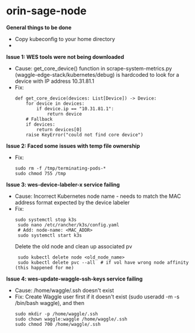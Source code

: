 # orin-sage-node
**General things to be done**      
   - Copy kubeconfig to your home directory
   - 

**Issue 1: WES tools were not being downloaded**   
- Cause: get_core_device() function in scrape-system-metrics.py (waggle-edge-stack/kubernetes/debug) is hardcoded to look for a device with IP address 10.31.81.1 
- Fix: 
  ```
  def get_core_device(devices: List[Device]) -> Device:
      for device in devices:
          if device.ip == "10.31.81.1":
              return device
      # Fallback
      if devices:
          return devices[0]
      raise KeyError("could not find core device")
  ```
**Issue 2: Faced some issues with temp file ownership**

- Fix:
  ```
  sudo rm -f /tmp/terminating-pods-* 
  sudo chmod 755 /tmp
   ```

**Issue 3: wes-device-labeler-x service failing**
- Cause: Incorrect Kubernetes node name - needs to match the MAC address format expected by the device labeler
- Fix:
  ```
  sudo systemctl stop k3s
   sudo nano /etc/rancher/k3s/config.yaml
   # Add: node-name: <MAC_ADDR>
   sudo systemctl start k3s
  ```
   Delete the old node and clean up associated pv
  ```
   sudo kubectl delete node <old_node_name>
   sudo kubectl delete pvc --all  # if vol have wrong node affinity (this happened for me)
  ```
  



**Issue 4: wes-update-waggle-ssh-keys service failing**
- Cause: /home/waggle/.ssh doesn't exist
- Fix:
  Create Waggle user first if it doesn't exist (sudo useradd -m -s /bin/bash waggle), and then
  ```
  sudo mkdir -p /home/waggle/.ssh
  sudo chown waggle:waggle /home/waggle/.ssh
  sudo chmod 700 /home/waggle/.ssh
  ```



  
